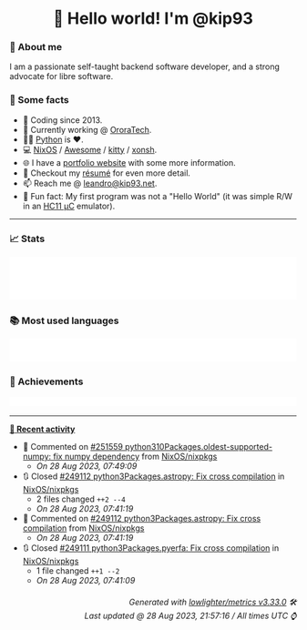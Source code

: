 <!-- README template, populated using this action:
     https://github.com/kip93/kip93/blob/main/.github/workflows/readme.yml. -->

<h1 align="center">👋 Hello world! I'm @kip93</h1> <!-- LOGIN => username -->

### 👤 About me

I am a passionate self-taught backend software developer, and a strong advocate for libre software.


### 💬 Some facts

* 📅 Coding since 2013.
* 💼 Currently working @ [OroraTech](https://ororatech.com/).
* 👨‍💻 [Python](https://github.com/search?q=user%3Akip93&l=python) is ❤️. <!-- LOGIN => username -->
* 💻 [NixOS](https://github.com/NixOS/) /
     [Awesome](https://github.com/awesomeWM/) /
     [kitty](https://github.com/kovidgoyal/kitty/) /
     [xonsh](https://github.com/xonsh/).
* 🌐 I have a [portfolio website](https://kip93.net/) with some more information.
* 📝 Checkout my [résumé](https://kip93.net/resume/) for even more detail.
* 📫 Reach me @ [leandro@kip93.net](mailto:leandro@kip93.net).
* 🎲 Fun fact: My first program was not a "Hello World" (it was simple R/W in an [HC11 µC](https://en.wikipedia.org/wiki/68HC11) emulator).


-----------------------------------------------------------------------------------------------------------------------


### 📈 Stats

![](./stats.svg)


### 📚 Most used languages <!-- by percentage, in decreasing order -->

![](./languages.svg)


### 🏅 Achievements

![](./achievements.svg)


-----------------------------------------------------------------------------------------------------------------------


**[📰 Recent activity](https://github.com/kip93)**
* 💬 Commented on [#251559 python310Packages.oldest-supported-numpy: fix numpy dependency](https://github.com/NixOS/nixpkgs/issues/251559) from [NixOS/nixpkgs](https://github.com/NixOS/nixpkgs)
  * *On 28 Aug 2023, 07:49:09*
* 🔃 Closed [#249112 python3Packages.astropy: Fix cross compilation](https://github.com/NixOS/nixpkgs/pull/249112) in [NixOS/nixpkgs](https://github.com/NixOS/nixpkgs)
  * 2 files changed `++2 --4`
  * *On 28 Aug 2023, 07:41:19*
* 💬 Commented on [#249112 python3Packages.astropy: Fix cross compilation](https://github.com/NixOS/nixpkgs/issues/249112) from [NixOS/nixpkgs](https://github.com/NixOS/nixpkgs)
  * *On 28 Aug 2023, 07:41:19*
* 🔃 Closed [#249111 python3Packages.pyerfa: Fix cross compilation](https://github.com/NixOS/nixpkgs/pull/249111) in [NixOS/nixpkgs](https://github.com/NixOS/nixpkgs)
  * 1 file changed `++1 --2`
  * *On 28 Aug 2023, 07:41:09*
 <!-- Last activity -->


<h6 align="right"><em>
    Generated with <a href="https://github.com/lowlighter/metrics/tree/latest/">lowlighter/metrics v3.33.0</a> 🛠️<br> <!-- VERSION => MAJOR.minor.patch -->
    Last updated @ 28 Aug 2023, 21:57:16 / All times UTC ⌚ <!-- meta.generated => DD/MM/YYYY, hh:mm -->
</em></h6>
